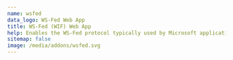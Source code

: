 ```yaml
---
name: wsfed
data_logo: WS-Fed Web App
title: WS-Fed (WIF) Web App
help: Enables the WS-Fed protocol typically used by Microsoft applications (through Windows Identity Foundation).
sitemap: false
image: /media/addons/wsfed.svg
---
```

